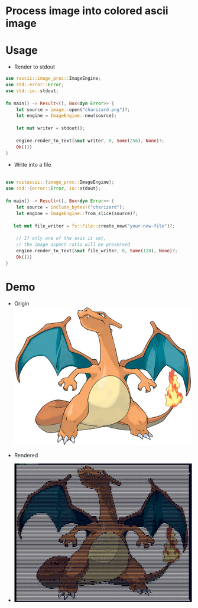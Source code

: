 # Process image into colored ascii image

# Usage

- Render to stdout

```rust
use rascii::image_proc::ImageEngine;
use std::error::Error;
use std::io::stdout;

fn main() -> Result<(), Box<dyn Error>> {
    let source = image::open("charizard.png")?;
    let engine = ImageEngine::new(source);

    let mut writer = stdout();

    engine.render_to_text(&mut writer, 0, Some(256), None)?;
    Ok(())
}
```


- Write into a file

```rust

use rustascii::{image_proc::ImageEngine};
use std::{error::Error, io::stdout};
   
fn main() -> Result<(), Box<dyn Error>> {
    let source = include_bytes!("charizard");
    let engine = ImageEngine::from_slice(source)?;
    
   let mut file_writer = fs::File::create_new("your-new-file")?;
    
    // If only one of the axis is set,
    // the image aspect ratio will be preserved
    engine.render_to_text(&mut file_writer, 0, Some(128), None)?;
    Ok(())
}
```

# Demo
- Origin 
![Origin Image](./assets/charizard.jpg)

- Rendered
- ![Rendered Image](./assets/charizard-ascii.png)
